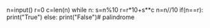 n=input()
r=0
c=len(n)
while n:
    s=n%10
    r=r*10+s**c
    n=n//10
if(n==r):
    print("True")
else:
    print("False")# palindrome
